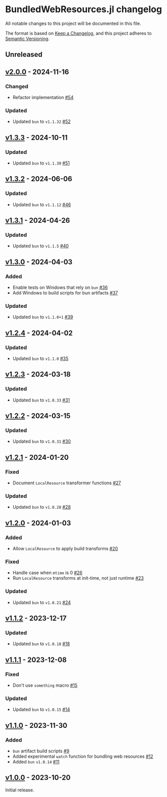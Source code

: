 # BundledWebResources.jl changelog

All notable changes to this project will be documented in this file.

The format is based on [Keep a Changelog](https://keepachangelog.com/en/1.0.0/),
and this project adheres to [Semantic Versioning](https://semver.org/spec/v2.0.0.html).

## Unreleased

## [v2.0.0] - 2024-11-16

### Changed

- Refactor implementation [#54]

### Updated

- Updated `bun` to `v1.1.32` [#52]

## [v1.3.3] - 2024-10-11

### Updated

- Updated `bun` to `v1.1.30` [#51]

## [v1.3.2] - 2024-06-06

### Updated

- Updated `bun` to `v1.1.12` [#46]

## [v1.3.1] - 2024-04-26

### Updated

- Updated `bun` to `v1.1.5` [#40]

## [v1.3.0] - 2024-04-03

### Added

- Enable tests on Windows that rely on `bun` [#36]
- Add Windows to build scripts for bun artifacts [#37]

### Updated

- Updated `bun` to `v1.1.0+1` [#39]

## [v1.2.4] - 2024-04-02

### Updated

- Updated `bun` to `v1.1.0` [#35]

## [v1.2.3] - 2024-03-18

### Updated

- Updated `bun` to `v1.0.33` [#31]

## [v1.2.2] - 2024-03-15

### Updated

- Updated `bun` to `v1.0.31` [#30]

## [v1.2.1] - 2024-01-20

### Fixed

- Document `LocalResource` transformer functions [#27]

### Updated

- Updated `bun` to `v1.0.28` [#28]

## [v1.2.0] - 2024-01-03

### Added

- Allow `LocalResource` to apply build transforms [#20]

### Fixed

- Handle case when `mtime` is 0 [#26]
- Run `LocalResource` transforms at init-time, not just runtime [#23]

### Updated

- Updated `bun` to `v1.0.21` [#24]

## [v1.1.2] - 2023-12-17

### Updated

- Updated `bun` to `v1.0.18` [#18]

## [v1.1.1] - 2023-12-08

### Fixed

- Don't use `something` macro [#15]

### Updated

- Updated `bun` to `v1.0.15`  [#14]

## [v1.1.0] - 2023-11-30

### Added

- `bun` artifact build scripts [#9]
- Added experimental `watch` function for bundling web resources [#12]
- Added `bun` `v1.0.14` [#11]

## [v1.0.0] - 2023-10-20

Initial release.


<!-- Links generated by Changelog.jl -->

[v1.0.0]: https://github.com/MichaelHatherly/BundledWebResources.jl/releases/tag/v1.0.0
[v1.1.0]: https://github.com/MichaelHatherly/BundledWebResources.jl/releases/tag/v1.1.0
[v1.1.1]: https://github.com/MichaelHatherly/BundledWebResources.jl/releases/tag/v1.1.1
[v1.1.2]: https://github.com/MichaelHatherly/BundledWebResources.jl/releases/tag/v1.1.2
[v1.2.0]: https://github.com/MichaelHatherly/BundledWebResources.jl/releases/tag/v1.2.0
[v1.2.1]: https://github.com/MichaelHatherly/BundledWebResources.jl/releases/tag/v1.2.1
[v1.2.2]: https://github.com/MichaelHatherly/BundledWebResources.jl/releases/tag/v1.2.2
[v1.2.3]: https://github.com/MichaelHatherly/BundledWebResources.jl/releases/tag/v1.2.3
[v1.2.4]: https://github.com/MichaelHatherly/BundledWebResources.jl/releases/tag/v1.2.4
[v1.3.0]: https://github.com/MichaelHatherly/BundledWebResources.jl/releases/tag/v1.3.0
[v1.3.1]: https://github.com/MichaelHatherly/BundledWebResources.jl/releases/tag/v1.3.1
[v1.3.2]: https://github.com/MichaelHatherly/BundledWebResources.jl/releases/tag/v1.3.2
[v1.3.3]: https://github.com/MichaelHatherly/BundledWebResources.jl/releases/tag/v1.3.3
[v2.0.0]: https://github.com/MichaelHatherly/BundledWebResources.jl/releases/tag/v2.0.0
[#9]: https://github.com/MichaelHatherly/BundledWebResources.jl/issues/9
[#11]: https://github.com/MichaelHatherly/BundledWebResources.jl/issues/11
[#12]: https://github.com/MichaelHatherly/BundledWebResources.jl/issues/12
[#14]: https://github.com/MichaelHatherly/BundledWebResources.jl/issues/14
[#15]: https://github.com/MichaelHatherly/BundledWebResources.jl/issues/15
[#18]: https://github.com/MichaelHatherly/BundledWebResources.jl/issues/18
[#20]: https://github.com/MichaelHatherly/BundledWebResources.jl/issues/20
[#23]: https://github.com/MichaelHatherly/BundledWebResources.jl/issues/23
[#24]: https://github.com/MichaelHatherly/BundledWebResources.jl/issues/24
[#26]: https://github.com/MichaelHatherly/BundledWebResources.jl/issues/26
[#27]: https://github.com/MichaelHatherly/BundledWebResources.jl/issues/27
[#28]: https://github.com/MichaelHatherly/BundledWebResources.jl/issues/28
[#30]: https://github.com/MichaelHatherly/BundledWebResources.jl/issues/30
[#31]: https://github.com/MichaelHatherly/BundledWebResources.jl/issues/31
[#35]: https://github.com/MichaelHatherly/BundledWebResources.jl/issues/35
[#36]: https://github.com/MichaelHatherly/BundledWebResources.jl/issues/36
[#37]: https://github.com/MichaelHatherly/BundledWebResources.jl/issues/37
[#39]: https://github.com/MichaelHatherly/BundledWebResources.jl/issues/39
[#40]: https://github.com/MichaelHatherly/BundledWebResources.jl/issues/40
[#46]: https://github.com/MichaelHatherly/BundledWebResources.jl/issues/46
[#51]: https://github.com/MichaelHatherly/BundledWebResources.jl/issues/51
[#52]: https://github.com/MichaelHatherly/BundledWebResources.jl/issues/52
[#54]: https://github.com/MichaelHatherly/BundledWebResources.jl/issues/54
